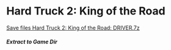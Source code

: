 # Hard Truck 2: King of the Road
[Save files Hard Truck 2: King of the Road: DRIVER.7z](DRIVER.7z?raw=true)
##### Extract to Game Dir
